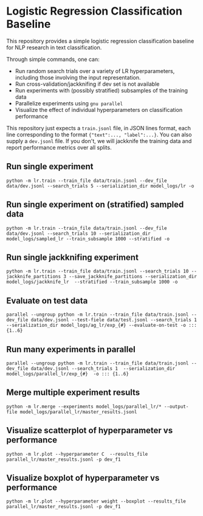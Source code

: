 # Logistic Regression Classification Baseline


This repository provides a simple logistic regression classification baseline for NLP research in text classification.

Through simple commands, one can:

* Run random search trials over a variety of LR hyperparameters, including those involving the input representation.
* Run cross-validation/jackknifing if dev set is not available
* Run experiments with (possibly stratified) subsamples of the training data
* Parallelize experiments using `gnu parallel`
* Visualize the effect of individual hyperparameters on classification performance

This repository just expects a `train.jsonl` file, in JSON lines format, each line corresponding to the format `{"text":..., "label":...}`. You can also supply a `dev.jsonl` file. If you don't, we will jackknife the training data and report performance metrics over all splits. 

## Run single experiment

```
python -m lr.train --train_file data/train.jsonl --dev_file data/dev.jsonl --search_trials 5 --serialization_dir model_logs/lr -o
```

## Run single experiment on (stratified) sampled data

```
python -m lr.train --train_file data/train.jsonl --dev_file data/dev.jsonl --search_trials 10 --serialization_dir model_logs/sampled_lr --train_subsample 1000 --stratified -o
```

## Run single jackknifing experiment

```
python -m lr.train --train_file data/train.jsonl --search_trials 10 --jackknife_partitions 3 --save_jackknife_partitions --serialization_dir model_logs/jackknife_lr  --stratified --train_subsample 1000 -o
```

## Evaluate on test data

```
parallel --ungroup python -m lr.train --train_file data/train.jsonl --dev_file data/dev.jsonl --test-fiele data/test.jsonl --search_trials 1  --serialization_dir model_logs/ag_lr/exp_{#} --evaluate-on-test -o ::: {1..6}
```


## Run many experiments in parallel

```
parallel --ungroup python -m lr.train --train_file data/train.jsonl --dev_file data/dev.jsonl --search_trials 1  --serialization_dir model_logs/parallel_lr/exp_{#}  -o ::: {1..6}
```


## Merge multiple experiment results

```
python -m lr.merge --experiments model_logs/parallel_lr/* --output-file model_logs/parallel_lr/master_results.jsonl
```

## Visualize scatterplot of hyperparameter vs performance

```
python -m lr.plot --hyperparameter C  --results_file parallel_lr/master_results.jsonl -p dev_f1 
```


## Visualize boxplot of hyperparameter vs performance

```
python -m lr.plot --hyperparameter weight --boxplot --results_file parallel_lr/master_results.jsonl -p dev_f1 
```

